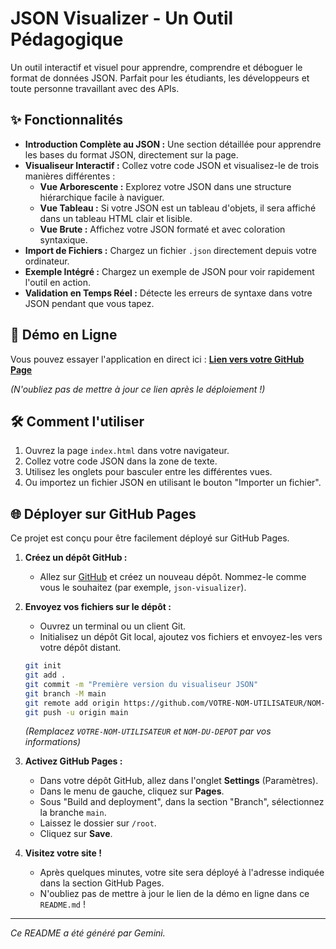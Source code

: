 # JSON Visualizer - Un Outil Pédagogique

Un outil interactif et visuel pour apprendre, comprendre et déboguer le format de données JSON. Parfait pour les étudiants, les développeurs et toute personne travaillant avec des APIs.

## ✨ Fonctionnalités

*   **Introduction Complète au JSON :** Une section détaillée pour apprendre les bases du format JSON, directement sur la page.
*   **Visualiseur Interactif :** Collez votre code JSON et visualisez-le de trois manières différentes :
    *   **Vue Arborescente :** Explorez votre JSON dans une structure hiérarchique facile à naviguer.
    *   **Vue Tableau :** Si votre JSON est un tableau d'objets, il sera affiché dans un tableau HTML clair et lisible.
    *   **Vue Brute :** Affichez votre JSON formaté et avec coloration syntaxique.
*   **Import de Fichiers :** Chargez un fichier `.json` directement depuis votre ordinateur.
*   **Exemple Intégré :** Chargez un exemple de JSON pour voir rapidement l'outil en action.
*   **Validation en Temps Réel :** Détecte les erreurs de syntaxe dans votre JSON pendant que vous tapez.

## 🚀 Démo en Ligne

Vous pouvez essayer l'application en direct ici : [**Lien vers votre GitHub Page**]([https://VOTRE-NOM-UTILISATEUR.github.io/NOM-DU-DEPOT/](https://multibrasservices.github.io/json/))

*(N'oubliez pas de mettre à jour ce lien après le déploiement !)*

## 🛠️ Comment l'utiliser

1.  Ouvrez la page `index.html` dans votre navigateur.
2.  Collez votre code JSON dans la zone de texte.
3.  Utilisez les onglets pour basculer entre les différentes vues.
4.  Ou importez un fichier JSON en utilisant le bouton "Importer un fichier".

## 🌐 Déployer sur GitHub Pages

Ce projet est conçu pour être facilement déployé sur GitHub Pages.

1.  **Créez un dépôt GitHub :**
    *   Allez sur [GitHub](https://github.com) et créez un nouveau dépôt. Nommez-le comme vous le souhaitez (par exemple, `json-visualizer`).

2.  **Envoyez vos fichiers sur le dépôt :**
    *   Ouvrez un terminal ou un client Git.
    *   Initialisez un dépôt Git local, ajoutez vos fichiers et envoyez-les vers votre dépôt distant.
    ```bash
    git init
    git add .
    git commit -m "Première version du visualiseur JSON"
    git branch -M main
    git remote add origin https://github.com/VOTRE-NOM-UTILISATEUR/NOM-DU-DEPOT.git
    git push -u origin main
    ```
    *(Remplacez `VOTRE-NOM-UTILISATEUR` et `NOM-DU-DEPOT` par vos informations)*

3.  **Activez GitHub Pages :**
    *   Dans votre dépôt GitHub, allez dans l'onglet **Settings** (Paramètres).
    *   Dans le menu de gauche, cliquez sur **Pages**.
    *   Sous "Build and deployment", dans la section "Branch", sélectionnez la branche `main`.
    *   Laissez le dossier sur `/root`.
    *   Cliquez sur **Save**.

4.  **Visitez votre site !**
    *   Après quelques minutes, votre site sera déployé à l'adresse indiquée dans la section GitHub Pages.
    *   N'oubliez pas de mettre à jour le lien de la démo en ligne dans ce `README.md` !

---
*Ce README a été généré par Gemini.*
